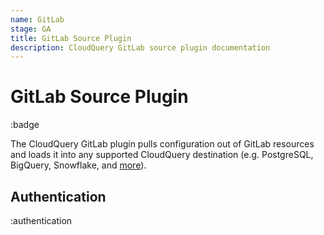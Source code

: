 ```yaml
---
name: GitLab
stage: GA
title: GitLab Source Plugin
description: CloudQuery GitLab source plugin documentation
---
```

# GitLab Source Plugin

:badge

The CloudQuery GitLab plugin pulls configuration out of GitLab resources and loads it into any supported CloudQuery destination (e.g. PostgreSQL, BigQuery, Snowflake, and [more](/docs/plugins/destinations/overview)).

## Authentication

:authentication


